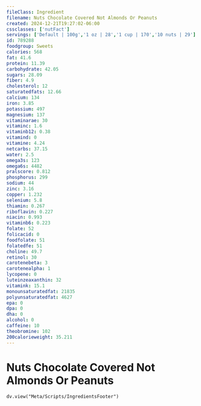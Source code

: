 ```yaml
---
fileClass: Ingredient
filename: Nuts Chocolate Covered Not Almonds Or Peanuts
created: 2024-12-21T19:27:02-06:00
cssclasses: ['nutFact']
servings: ['Default | 100g','1 oz | 28','1 cup | 170','10 nuts | 29']
id: 789288
foodgroup: Sweets
calories: 568
fat: 41.6
protein: 11.39
carbohydrate: 42.05
sugars: 28.09
fiber: 4.9
cholesterol: 12
saturatedfats: 12.66
calcium: 134
iron: 3.85
potassium: 497
magnesium: 137
vitaminarae: 30
vitaminc: 1.6
vitaminb12: 0.38
vitamind: 0
vitamine: 4.24
netcarbs: 37.15
water: 2.5
omega3s: 123
omega6s: 4482
pralscore: 0.812
phosphorus: 299
sodium: 44
zinc: 3.16
copper: 1.232
selenium: 5.8
thiamin: 0.267
riboflavin: 0.227
niacin: 0.993
vitaminb6: 0.223
folate: 52
folicacid: 0
foodfolate: 51
folatedfe: 51
choline: 49.7
retinol: 30
carotenebeta: 3
carotenealpha: 1
lycopene: 0
luteinzeaxanthin: 32
vitamink: 15.1
monounsaturatedfat: 21835
polyunsaturatedfat: 4627
epa: 0
dpa: 0
dha: 0
alcohol: 0
caffeine: 10
theobromine: 102
200calorieweight: 35.211
---
```


# Nuts Chocolate Covered Not Almonds Or Peanuts

```dataviewjs
dv.view("Meta/Scripts/IngredientsFooter")
```